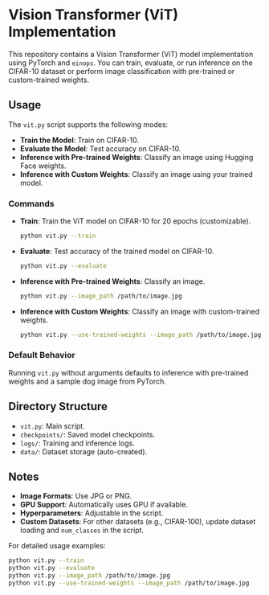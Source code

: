 # Vision Transformer (ViT) Implementation

This repository contains a Vision Transformer (ViT) model implementation using PyTorch and `einops`. You can train, evaluate, or run inference on the CIFAR-10 dataset or perform image classification with pre-trained or custom-trained weights.

## Usage

The `vit.py` script supports the following modes:

- **Train the Model**: Train on CIFAR-10.
- **Evaluate the Model**: Test accuracy on CIFAR-10.
- **Inference with Pre-trained Weights**: Classify an image using Hugging Face weights.
- **Inference with Custom Weights**: Classify an image using your trained model.

### Commands

- **Train**: Train the ViT model on CIFAR-10 for 20 epochs (customizable).

  ```bash
  python vit.py --train
  ```

- **Evaluate**: Test accuracy of the trained model on CIFAR-10.

  ```bash
  python vit.py --evaluate
  ```

- **Inference with Pre-trained Weights**: Classify an image.

  ```bash
  python vit.py --image_path /path/to/image.jpg
  ```

- **Inference with Custom Weights**: Classify an image with custom-trained weights.

  ```bash
  python vit.py --use-trained-weights --image_path /path/to/image.jpg
  ```

### Default Behavior

Running `vit.py` without arguments defaults to inference with pre-trained weights and a sample dog image from PyTorch.

## Directory Structure

- `vit.py`: Main script.
- `checkpoints/`: Saved model checkpoints.
- `logs/`: Training and inference logs.
- `data/`: Dataset storage (auto-created).

## Notes

- **Image Formats**: Use JPG or PNG.
- **GPU Support**: Automatically uses GPU if available.
- **Hyperparameters**: Adjustable in the script.
- **Custom Datasets**: For other datasets (e.g., CIFAR-100), update dataset loading and `num_classes` in the script.

For detailed usage examples:

```bash
python vit.py --train
python vit.py --evaluate
python vit.py --image_path /path/to/image.jpg
python vit.py --use-trained-weights --image_path /path/to/image.jpg
```
